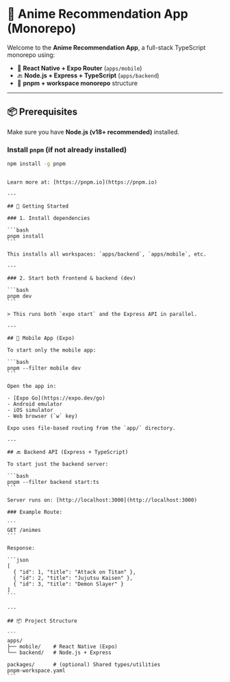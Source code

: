# 🧠 Anime Recommendation App (Monorepo)

Welcome to the **Anime Recommendation App**, a full-stack TypeScript monorepo using:

- 📱 **React Native + Expo Router** (`apps/mobile`)
- 🔙 **Node.js + Express + TypeScript** (`apps/backend`)
- 🚀 **pnpm + workspace monorepo** structure

---

## 📦 Prerequisites

Make sure you have **Node.js (v18+ recommended)** installed.

### Install `pnpm` (if not already installed)

```bash
npm install -g pnpm
```
````

Learn more at: [https://pnpm.io](https://pnpm.io)

---

## 🧰 Getting Started

### 1. Install dependencies

```bash
pnpm install
```

This installs all workspaces: `apps/backend`, `apps/mobile`, etc.

---

### 2. Start both frontend & backend (dev)

```bash
pnpm dev
```

> This runs both `expo start` and the Express API in parallel.

---

## 📱 Mobile App (Expo)

To start only the mobile app:

```bash
pnpm --filter mobile dev
```

Open the app in:

- [Expo Go](https://expo.dev/go)
- Android emulator
- iOS simulator
- Web browser (`w` key)

Expo uses file-based routing from the `app/` directory.

---

## 🔙 Backend API (Express + TypeScript)

To start just the backend server:

```bash
pnpm --filter backend start:ts
```

Server runs on: [http://localhost:3000](http://localhost:3000)

### Example Route:

```
GET /animes
```

Response:

```json
[
  { "id": 1, "title": "Attack on Titan" },
  { "id": 2, "title": "Jujutsu Kaisen" },
  { "id": 3, "title": "Demon Slayer" }
]
```

---

## 📦 Project Structure

```
apps/
├── mobile/    # React Native (Expo)
└── backend/   # Node.js + Express

packages/      # (optional) Shared types/utilities
pnpm-workspace.yaml
```
